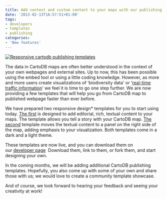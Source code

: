 ```yaml
---
title: Add context and custom content to your maps with our publishing templates
date: '2013-02-13T16:57:51+01:00'
tags:
- developers
- templates
- publishing
categories:
- 'New features'
---
```


<a href="http://developers.cartodb.com/" title="CartoDB developers page" target="_blank"><img alt="Responsive cartodb publishing templates" src="http://cartodb.s3.amazonaws.com/tumblr/posts/templates-photo.png"/></a>

The data in CartoDB maps are often better understood in the context of your own webpages and external sites. Up to now, this has been possible using the embed tool or using a little coding knowledge. However, as more and more users create visualizations of &#8216;biodiversity data' or &#8216;<a href="http://cartodb.github.com/bcn_traffic_map/" title="BCN traffic map" target="_blank">real-time traffic information</a>' we feel it is time to go one step further. We are now providing a few templates that will help you go from CartoDB map to published webpage faster than ever before. 

We have prepared two responsive design* templates for you to start using today. <a href="http://cartodb.github.com/cartodb-publishing-templates/editorial/" title="Editorial template demo" target="_blank">The first</a> is designed to add editorial, rich, textual content to your maps. The template allows you tell a story with your CartoDB map. <a href="http://cartodb.github.com/cartodb-publishing-templates/sidepanel/" title="Sidepanel template demo" target="_blank">The second</a> template moves the textual content to a panel on the right side of the map, adding emphasis to your visualization. Both templates come in a dark and a light theme.

These templates are now live, and you can download them on our <a href="http://developers.cartodb.com" title="CartoDB Developers page" target="_blank">developer page</a>  Download them, link to them, or fork them, and start designing your own. 

In the coming months, we will be adding additional CartoDB publishing templates. Hopefully, you also come up with some of your own and share those with us; we would love to create a community template showcase. 

And of course, we look forward to hearing your feedback and seeing your creativity at work!

